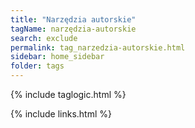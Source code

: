```yaml
---
title: "Narzędzia autorskie"
tagName: narzędzia-autorskie
search: exclude
permalink: tag_narzedzia-autorskie.html
sidebar: home_sidebar
folder: tags
---
```

{% include taglogic.html %}

{% include links.html %}
